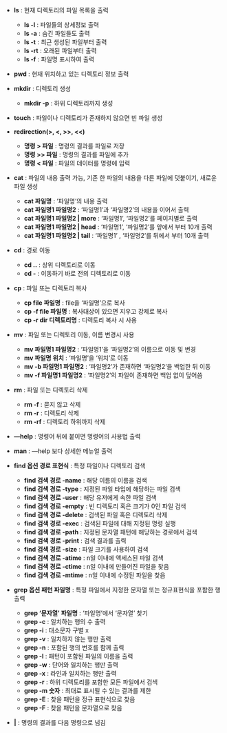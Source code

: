 - **ls** : 현재 디렉토리의 파일 목록을 출력
    - **ls -l** : 파일들의 상세정보 출력
    - **ls -a** : 숨긴 파일들도 출력
    - **ls -t** : 최근 생성된 파일부터 출력
    - **ls -rt** : 오래된 파일부터 출력
    - **ls -f** : 파일명 표시하여 출력
    
- **pwd** : 현재 위치하고 있는 디렉토리 정보 출력

- **mkdir** : 디렉토리 생성
    - **mkdir -p** : 하위 디렉토리까지 생성

- **touch** : 파일이나 디렉토리가 존재하지 않으면 빈 파일 생성

- **redirection(>, <, >>, <<)**
    - **명령 > 파일** : 명령의 결과를 파일로 저장
    - **명령 >> 파일** : 명령의 결과를 파일에 추가
    - **명령 < 파일** : 파일의 데이터를 명령에 입력
    
- **cat** : 파일의 내용 출력 가능, 기존 한 파일의 내용을 다른 파일에 덧붙이기, 새로운 파일 생성
    - **cat 파일명** : ‘파일명’의 내용 출력
    - **cat 파일명1 파일명2** : ‘파일명1’과 ‘파일명2’의 내용을 이어서 출력
    - **cat 파일명1 파일명2 | more** : ‘파일명1’, ‘파일명2’를 페이지별로 출력
    - **cat 파일명1 파일명2 | head** : ‘파일명1’, ‘파일명2’를 앞에서 부터 10개 출력
    - **cat 파일명1 파일명2 | tail** : ‘파일명1’ , ‘파일명2’를 뒤에서 부터 10개 출력

- **cd** : 경로 이동
    - **cd ..** : 상위 디렉토리로 이동
    - **cd -** : 이동하기 바로 전의 디렉토리로 이동
    
- **cp** : 파일 또는 디렉토리 복사
    - **cp file 파일명** : file을 ‘파일명’으로 복사
    - **cp -f file 파일명** : 복사대상이 있으면 지우고 강제로 복사
    - **cp -r dir 디렉토리명** : 디렉토리 복사 시 사용
    
     
    
- **mv** : 파일 또는 디렉토리 이동, 이름 변경시 사용
    - **mv 파일명1 파일명2** : ‘파일명1’을 ‘파일명2’의 이름으로 이동 및 변경
    - **mv 파일명 위치** : ‘파일명’을 ‘위치’로 이동
    - **mv -b 파일명1 파일명2** : ‘파일명2’가 존재하면 ‘파일명2’을 백업한 뒤 이동
    - **mv -f 파일명1 파일명2** : ‘파일명2’의 파일이 존재하면 백업 없이 덮어씀
    
- **rm** : 파일 또는 디렉토리 삭제
    - **rm -f** : 묻지 않고 삭제
    - **rm -r** : 디렉토리 삭제
    - **rm -rf** : 디렉토리 하위까지 삭제
    
- **—help** : 명령어 뒤에 붙이면 명령어의 사용법 출력

- **man** : —help 보다 상세한 메뉴얼 출력

- **find 옵션 경로 표현식** : 특정 파일이나 디렉토리 검색
    - **find 검색 경로 -name** : 해당 이름의 이름을 검색
    - **find 검색 경로 -type** : 지정된 파일 타입에 해당하는 파일 검색
    - **find 검색 경로 -user** : 해당 유저에게 속한 파일 검색
    - **find 검색 경로 -empty** : 빈 디렉토리 혹은 크기가 0인 파일 검색
    - **find 검색 경로 -delete** : 검색된 파일 혹은 디렉토리 삭제
    - **find 검색 경로 -exec** : 검색된 파일에 대해 지정된 명령 실행
    - **find 검색 경로 -path** : 지정된 문자열 패턴에 해당하는 경로에서 검색
    - **find 검색 경로 -print** : 검색 결과를 출력
    - **find 검색 경로 -size** : 파일 크기를 사용하여 검색
    - **find 검색 경로 -atime** : n일 이내에 액세스된 파일 검색
    - **find 검색 경로 -ctime** : n일 이내에 만들어진 파일을 찾음
    - **find 검색 경로 -mtime** : n일 이내에 수정된 파일을 찾음
    
- **grep 옵션 패턴 파일명** : 특정 파일에서 지정한 문자열 또는 정규표현식을 포함한 행 출력
    - **grep ‘문자열’ 파일명** : ‘파일명’에서 ‘문자열’ 찾기
    - **grep -c**  : 일치하는 행의 수 출력
    - **grep -i**  : 대소문자 구별 x
    - **grep -v**  : 일치하지 않는 행만 출력
    - **grep -n**  : 포함된 행의 번호를 함께 출력
    - **grep -l**  : 패턴이 포함된 파일의 이름을 출력
    - **grep -w**  : 단어와 일치하는 행만 출력
    - **grep -x**  : 라인과 일치하는 행만 출력
    - **grep -r**  : 하위 디렉토리를 포함한 모든 파일에서 검색
    - **grep -m 숫자**  : 최대로 표시될 수 있는 결과를 제한
    - **grep -E** : 찾을 패턴을 정규 표현식으로 찾음
    - **grep -F** : 찾을 패턴을 문자열으로 찾음
    
- **|**  : 명령의 결과를 다음 명령으로 넘김


